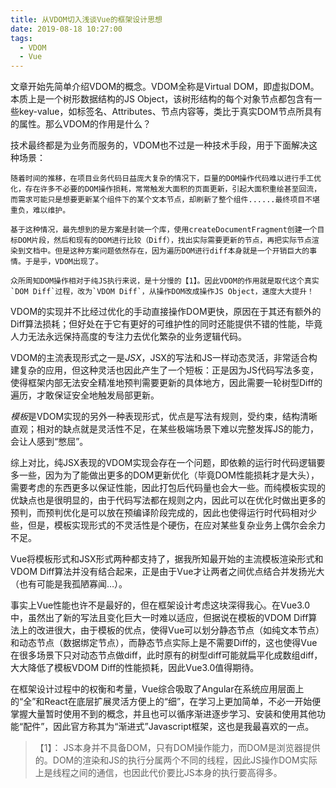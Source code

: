 ```yaml
---
title: 从VDOM切入浅谈Vue的框架设计思想
date: 2019-08-18 10:27:00
tags: 
  - VDOM
  - Vue
---
```


文章开始先简单介绍VDOM的概念。VDOM全称是Virtual DOM，即虚拟DOM。本质上是一个树形数据结构的JS Object，该树形结构的每个对象节点都包含有一些key-value，如标签名、Attributes、节点内容等，类比于真实DOM节点所具有的属性。那么VDOM的作用是什么？

技术最终都是为业务而服务的，VDOM也不过是一种技术手段，用于下面解决这种场景：

    随着时间的推移，在项目业务代码日益庞大复杂的情况下，巨量的DOM操作代码难以进行手工优化，存在许多不必要的DOM操作损耗，常常触发大面积的页面更新，引起大面积重绘甚至回流，而需求可能只是想要更新某个组件下的某个文本节点，却刷新了整个组件......最终项目不堪重负，难以维护。

    基于这种情况，最先想到的是方案是封装一个库，使用createDocumentFragment创建一个目标DOM片段，然后和现有的DOM进行比较（Diff），找出实际需要更新的节点，再把实际节点渲染到文档中。但是这种方案问题依然存在，因为遍历DOM进行diff本身就是一个开销巨大的事情。于是乎，VDOM出现了。

    众所周知DOM操作相对于纯JS执行来说，是十分慢的【1】。因此VDOM的作用就是取代这个真实`DOM Diff`过程，改为`VDOM Diff`，从操作DOM改成操作JS Object，速度大大提升！


VDOM的实现并不比经过优化的手动直接操作DOM更快，原因在于其还有额外的Diff算法损耗；但好处在于它有更好的可维护性的同时还能提供不错的性能，毕竟人力无法永远保持高度的专注力去优化繁杂的业务逻辑代码。

<!-- more -->

VDOM的主流表现形式之一是*JSX*，JSX的写法和JS一样动态灵活，非常适合构建复杂的应用，但这种灵活也因此产生了一个短板：正是因为JS代码写法多变，使得框架内部无法安全精准地预判需要更新的具体地方，因此需要一轮树型Diff的遍历，才敢保证安全地触发局部更新。

*模板*是VDOM实现的另外一种表现形式，优点是写法有规则，受约束，结构清晰直观；相对的缺点就是灵活性不足，在某些极端场景下难以完整发挥JS的能力，会让人感到“憋屈”。

综上对比，纯JSX表现的VDOM实现会存在一个问题，即依赖的运行时代码逻辑要多一些，因为为了能做出更多的DOM更新优化（毕竟DOM性能损耗才是大头），需要考虑的东西更多以保证性能，因此打包后代码量也会大一些。而纯模板实现的优缺点也是很明显的，由于代码写法都在规则之内，因此可以在优化时做出更多的预判，而预判优化是可以放在预编译阶段完成的，因此也使得运行时代码相对少些，但是，模板实现形式的不灵活性是个硬伤，在应对某些复杂业务上偶尔会余力不足。

Vue将模板形式和JSX形式两种都支持了，据我所知最开始的主流模板渲染形式和VDOM Diff算法并没有结合起来，正是由于Vue才让两者之间优点结合并发扬光大（也有可能是我孤陋寡闻…）。

事实上Vue性能也许不是最好的，但在框架设计考虑这块深得我心。在Vue3.0中，虽然出了新的写法且变化巨大一时难以适应，但据说在模板的VDOM Diff算法上的改进很大，由于模板的优点，使得Vue可以划分静态节点（如纯文本节点）和动态节点（数据绑定节点），而静态节点实际上是不需要Diff的，这也使得Vue在很多场景下只对动态节点做diff，此时原有的树型diff可能就扁平化成数组diff，大大降低了模板VDOM Diff的性能损耗，因此Vue3.0值得期待。

在框架设计过程中的权衡和考量，Vue综合吸取了Angular在系统应用层面上的“全”和React在底层扩展灵活方便上的“细”，在学习上更加简单，不必一开始便掌握大量暂时使用不到的概念，并且也可以循序渐进逐步学习、安装和使用其他功能“配件”，因此官方称其为“渐进式”Javascript框架，这也是我最喜欢的一点。


> 【1】： JS本身并不具备DOM，只有DOM操作能力，而DOM是浏览器提供的。DOM的渲染和JS的执行分属两个不同的线程，因此JS操作DOM实际上是线程之间的通信，也因此代价要比JS本身的执行要高得多。